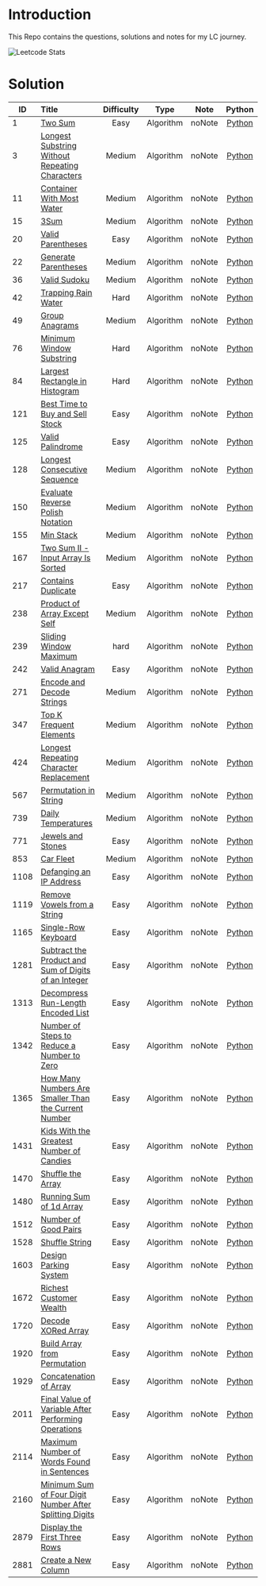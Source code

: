 # Introduction
 This Repo contains the questions, solutions and notes for my LC journey.

![Leetcode Stats](https://leetcard.jacoblin.cool/xav_1337?theme=dark&font=Didact%20Gothic&ext=heatmap)

# Solution

| ID | Title | Difficulty | Type | Note | Python | C++ |
|----|:--|:--:|:--:|:--:|:--:|:--:|
|1|[Two Sum](https://leetcode.com/problems/two-sum/)|Easy|Algorithm|noNote|[Python](https://github.com/etherion-1337/LeetCode/blob/master/easy/1_two_sum/solution.py)|no|
|3|[Longest Substring Without Repeating Characters](https://leetcode.com/problems/longest-substring-without-repeating-characters/)|Medium|Algorithm|noNote|[Python](https://github.com/etherion-1337/LeetCode/blob/master/medium/3_longest_substring_without_repeating_char/solution.py)|no|
|11|[Container With Most Water](https://leetcode.com/problems/container-with-most-water/)|Medium|Algorithm|noNote|[Python](https://github.com/etherion-1337/LeetCode/blob/master/medium/11_container_with_most_water/solution.py)|no|
|15|[3Sum](https://leetcode.com/problems/3sum/)|Medium|Algorithm|noNote|[Python](https://github.com/etherion-1337/LeetCode/blob/master/medium/15_three_sum/solution.py)|no|
|20|[Valid Parentheses](https://leetcode.com/problems/valid-parentheses/)|Easy|Algorithm|noNote|[Python](https://github.com/etherion-1337/LeetCode/blob/master/easy/20_valid_parentheses/solution.py)|no|
|22|[Generate Parentheses](https://leetcode.com/problems/generate-parentheses/)|Medium|Algorithm|noNote|[Python](https://github.com/etherion-1337/LeetCode/blob/master/medium/22_generate_parentheses/solution.py)|no|
|36|[Valid Sudoku](https://leetcode.com/problems/valid-sudoku/)|Medium|Algorithm|noNote|[Python](https://github.com/etherion-1337/LeetCode/blob/master/medium/36_valid_sudoku/solution.py)|no|
|42|[Trapping Rain Water](https://leetcode.com/problems/trapping-rain-water/)|Hard|Algorithm|noNote|[Python](https://github.com/etherion-1337/LeetCode/blob/master/hard/42_trapping_rain_water/solution.py)|no|
|49|[Group Anagrams](https://leetcode.com/problems/group-anagrams/)|Medium|Algorithm|noNote|[Python](https://github.com/etherion-1337/LeetCode/blob/master/medium/49_group_anagrams/solution.py)|no|
|76|[Minimum Window Substring](https://leetcode.com/problems/minimum-window-substring/)|Hard|Algorithm|noNote|[Python](https://github.com/etherion-1337/LeetCode/blob/master/hard/76_minimum_window_substring/solution.py)|no|
|84|[Largest Rectangle in Histogram](https://leetcode.com/problems/largest-rectangle-in-histogram/)|Hard|Algorithm|noNote|[Python](https://github.com/etherion-1337/LeetCode/blob/master/hard/84_largest_rectangle_in_histogram/solution.py)|no|
|121|[Best Time to Buy and Sell Stock](https://leetcode.com/problems/best-time-to-buy-and-sell-stock/)|Easy|Algorithm|noNote|[Python](https://github.com/etherion-1337/LeetCode/blob/master/easy/121_best_time_to_buy_and_sell_stock/solution.py)|no|
|125|[Valid Palindrome](https://leetcode.com/problems/valid-palindrome/)|Easy|Algorithm|noNote|[Python](https://github.com/etherion-1337/LeetCode/blob/master/easy/125_valid_palindrome/solution.py)|no|
|128|[Longest Consecutive Sequence](https://leetcode.com/problems/longest-consecutive-sequence/)|Medium|Algorithm|noNote|[Python](https://github.com/etherion-1337/LeetCode/blob/master/medium/128_longest_consecutive_sequence/solution.py)|no|
|150|[Evaluate Reverse Polish Notation](https://leetcode.com/problems/evaluate-reverse-polish-notation/)|Medium|Algorithm|noNote|[Python](https://github.com/etherion-1337/LeetCode/blob/master/medium/150_evaluate_reverse_polish_notation/solution.py)|no|
|155|[Min Stack](https://leetcode.com/problems/min-stack/)|Medium|Algorithm|noNote|[Python](https://github.com/etherion-1337/LeetCode/blob/master/medium/155_min_stack/solution.py)|no|
|167|[Two Sum II - Input Array Is Sorted](https://leetcode.com/problems/two-sum-ii-input-array-is-sorted/)|Medium|Algorithm|noNote|[Python](https://github.com/etherion-1337/LeetCode/blob/master/medium/167_two_sum_ii/solution.py)|no|
|217|[Contains Duplicate](https://leetcode.com/problems/contains-duplicate/)|Easy|Algorithm|noNote|[Python](https://github.com/etherion-1337/LeetCode/blob/master/easy/217_contains_duplicate/solution.py)|no|
|238|[Product of Array Except Self](https://leetcode.com/problems/product-of-array-except-self/)|Medium|Algorithm|noNote|[Python](https://github.com/etherion-1337/LeetCode/blob/master/medium/238_product_of_array_except_self/solution.py)|no|
|239|[Sliding Window Maximum](https://leetcode.com/problems/sliding-window-maximum/)|hard|Algorithm|noNote|[Python](https://github.com/etherion-1337/LeetCode/blob/master/hard/239_sliding_window_maximum/solution.py)|no|
|242|[Valid Anagram](https://leetcode.com/problems/valid-anagram/)|Easy|Algorithm|noNote|[Python](https://github.com/etherion-1337/LeetCode/blob/master/easy/242_valid_anagram/solution.py)|no|
|271|[Encode and Decode Strings](https://leetcode.com/problems/encode-and-decode-strings/)|Medium|Algorithm|noNote|[Python](https://github.com/etherion-1337/LeetCode/blob/master/medium/271_encode_decode_strings/solution.py)|no|
|347|[Top K Frequent Elements](https://leetcode.com/problems/top-k-frequent-elements/)|Medium|Algorithm|noNote|[Python](https://github.com/etherion-1337/LeetCode/blob/master/medium/347_top_k_frequent_elements/solution.py)|no|
|424|[Longest Repeating Character Replacement](https://leetcode.com/problems/longest-repeating-character-replacement/)|Medium|Algorithm|noNote|[Python](https://github.com/etherion-1337/LeetCode/blob/master/medium/424_longest_repeating_character_replacement/solution.py)|no|
|567|[Permutation in String](https://leetcode.com/problems/permutation-in-string/)|Medium|Algorithm|noNote|[Python](https://github.com/etherion-1337/LeetCode/blob/master/medium/567_permutation_in_string/solution.py)|no|
|739|[Daily Temperatures](https://leetcode.com/problems/daily-temperatures/)|Medium|Algorithm|noNote|[Python](https://github.com/etherion-1337/LeetCode/blob/master/medium/739_daily_temperatures/solution.py)|no|
|771|[Jewels and Stones](https://leetcode.com/problems/jewels-and-stones/)|Easy|Algorithm|noNote|[Python](https://github.com/etherion-1337/LeetCode/blob/master/easy/771_jewels_and_stones/solution_slow.py)|no|
|853|[Car Fleet](https://leetcode.com/problems/car-fleet/)|Medium|Algorithm|noNote|[Python](https://github.com/etherion-1337/LeetCode/blob/master/medium/853_car_fleet/solution.py)|no|
|1108|[Defanging an IP Address](https://leetcode.com/problems/defanging-an-ip-address/)|Easy|Algorithm|noNote|[Python](https://github.com/etherion-1337/LeetCode/blob/master/easy/1108_defanging_an_ip_address/solution.py)|no|
|1119|[Remove Vowels from a String](https://leetcode.com/problems/remove-vowels-from-a-string/)|Easy|Algorithm|noNote|[Python](https://github.com/etherion-1337/LeetCode/blob/master/easy/1119_remove_vowels_from_a_string/solution.py)|no|
|1165|[Single-Row Keyboard](https://leetcode.com/problems/single-row-keyboard/)|Easy|Algorithm|noNote|[Python](https://github.com/etherion-1337/LeetCode/blob/master/easy/1165_single_row_keyboard/solution.py)|no|
|1281|[Subtract the Product and Sum of Digits of an Integer](https://leetcode.com/problems/subtract-the-product-and-sum-of-digits-of-an-integer/)|Easy|Algorithm|noNote|[Python](https://github.com/etherion-1337/LeetCode/blob/master/easy/1281_subtract_the_product_and_sum_of_digits_of_an_integer/solution.py)|no|
|1313|[Decompress Run-Length Encoded List](https://leetcode.com/problems/decompress-run-length-encoded-list/)|Easy|Algorithm|noNote|[Python](https://github.com/etherion-1337/LeetCode/blob/master/easy/1313_decompress_run_length_encoded_list/solution.py)|no|
|1342|[Number of Steps to Reduce a Number to Zero](https://leetcode.com/problems/number-of-steps-to-reduce-a-number-to-zero/)|Easy|Algorithm|noNote|[Python](https://github.com/etherion-1337/LeetCode/blob/master/easy/1342_number_of_steps_to_reduce_a_number_to_zero/solution_rec.py)|no|
|1365|[How Many Numbers Are Smaller Than the Current Number](https://leetcode.com/problems/how-many-numbers-are-smaller-than-the-current-number/)|Easy|Algorithm|noNote|[Python](https://github.com/etherion-1337/LeetCode/blob/master/easy/1365_how_many%20numbers_are_smaller_than_the_current_number/solution_hash.py)|no|
|1431|[Kids With the Greatest Number of Candies](https://leetcode.com/problems/kids-with-the-greatest-number-of-candies/)|Easy|Algorithm|noNote|[Python](https://github.com/etherion-1337/LeetCode/blob/master/easy/1431_kids_with_the_greatest_number_of_candies/solution_fast.py)|no|
|1470|[Shuffle the Array](https://leetcode.com/problems/shuffle-the-array/)|Easy|Algorithm|noNote|[Python](https://github.com/etherion-1337/LeetCode/blob/master/easy/1470_shuffle_the_array/solution.py)|no|
|1480|[Running Sum of 1d Array](https://leetcode.com/problems/running-sum-of-1d-array/)|Easy|Algorithm|noNote|[Python](https://github.com/etherion-1337/LeetCode/blob/master/easy/1480_running_sum_of_1d_array/solution.py)|no|
|1512|[Number of Good Pairs](https://leetcode.com/problems/number-of-good-pairs/)|Easy|Algorithm|noNote|[Python](https://github.com/etherion-1337/LeetCode/blob/master/easy/1512_number_of_good_pairs/solution_fast.py)|no|
|1528|[Shuffle String](https://leetcode.com/problems/shuffle-string/)|Easy|Algorithm|noNote|[Python](https://github.com/etherion-1337/LeetCode/blob/master/easy/1528_shuffle_string/solution.py)|no|
|1603|[Design Parking System](https://leetcode.com/problems/design-parking-system/)|Easy|Algorithm|noNote|[Python](https://github.com/etherion-1337/LeetCode/blob/master/easy/1603_design_parking_system/solution.py)|no|
|1672|[Richest Customer Wealth](https://leetcode.com/problems/richest-customer-wealth/)|Easy|Algorithm|noNote|[Python](https://github.com/etherion-1337/LeetCode/blob/master/easy/1672_richest_customer_wealth/solution.py)|no|
|1720|[Decode XORed Array](https://leetcode.com/problems/decode-xored-array/)|Easy|Algorithm|noNote|[Python](https://github.com/etherion-1337/LeetCode/blob/master/easy/1720_decode_xored_array/solution.py)|no|
|1920|[Build Array from Permutation](https://leetcode.com/problems/build-array-from-permutation/)|Easy|Algorithm|noNote|[Python](https://github.com/etherion-1337/LeetCode/blob/master/easy/1920_build_array_from_permutation/solution.py)|no|
|1929|[Concatenation of Array](https://leetcode.com/problems/concatenation-of-array/)|Easy|Algorithm|noNote|[Python](https://github.com/etherion-1337/LeetCode/blob/master/easy/1929_concatenation_of_array/solution.py)|no|
|2011|[Final Value of Variable After Performing Operations](https://leetcode.com/problems/final-value-of-variable-after-performing-operations/)|Easy|Algorithm|noNote|[Python](https://github.com/etherion-1337/LeetCode/blob/master/easy/2011_final_value_of_variable_after_performing_operations/solution.py)|no|
|2114|[Maximum Number of Words Found in Sentences](https://leetcode.com/problems/maximum-number-of-words-found-in-sentences/)|Easy|Algorithm|noNote|[Python](https://github.com/etherion-1337/LeetCode/blob/master/easy/2114_maximum_number_of_words_found_in_sentences/solution.py)|no|
|2160|[Minimum Sum of Four Digit Number After Splitting Digits](https://leetcode.com/problems/minimum-sum-of-four-digit-number-after-splitting-digits/)|Easy|Algorithm|noNote|[Python](https://github.com/etherion-1337/LeetCode/blob/master/easy/2160_minimum_sum_of_four_digit_number_after_splitting_digits/solution.py)|no|
|2879|[Display the First Three Rows](https://leetcode.com/problems/display-the-first-three-rows/)|Easy|Algorithm|noNote|[Python](https://github.com/etherion-1337/LeetCode/blob/master/easy/2879_display_the_first_three_rows/solution.py)|no|
|2881|[Create a New Column](https://leetcode.com/problems/create-a-new-column/)|Easy|Algorithm|noNote|[Python](https://github.com/etherion-1337/LeetCode/blob/master/easy/2881_create_a_new_column/solution.py)|no|
